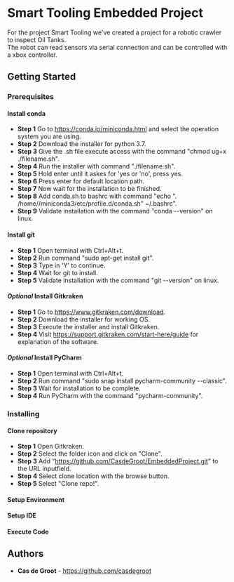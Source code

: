 # Smart Tooling Embedded Project

For the project Smart Tooling we've created a project for a robotic crawler to inspect Oil Tanks.  
The robot can read sensors via serial connection and can be controlled with a xbox controller.  

## Getting Started

### Prerequisites

#### Install conda
* **Step 1** Go to https://conda.io/miniconda.html and select the operation system you are using.
* **Step 2** Download the installer for python 3.7. 
* **Step 3** Give the .sh file execute access with the command "chmod ug+x ./filename.sh".
* **Step 4** Run the installer with command "./filename.sh".
* **Step 5** Hold enter until it askes for 'yes or 'no', press yes.
* **Step 6** Press enter for default location path.
* **Step 7** Now wait for the installation to be finished.
* **Step 8** Add conda.sh to bashrc with command "echo ". /home/<username>/miniconda3/etc/profile.d/conda.sh" ~/.bashrc".
* **Step 9** Validate installation with the command "conda --version" on linux.

#### Install git
* **Step 1** Open terminal with Ctrl+Alt+t.
* **Step 2** Run command "sudo apt-get install git".
* **Step 3** Type in 'Y' to continue.
* **Step 4** Wait for git to install.
* **Step 5** Validate installation with the command "git --version" on linux.

#### *Optional* Install Gitkraken
* **Step 1** Go to https://www.gitkraken.com/download.
* **Step 2** Download the installer for working OS.
* **Step 3** Execute the installer and install Gitkraken.
* **Step 4** Visit https://support.gitkraken.com/start-here/guide for explanation of the software.

#### *Optional* Install PyCharm
* **Step 1** Open terminal with Ctrl+Alt+t.
* **Step 2** Run command "sudo snap install pycharm-community --classic".
* **Step 3** Wait for installation to be complete.
* **Step 4** Run PyCharm with the command "pycharm-community".

### Installing

#### Clone repository
* **Step 1** Open Gitkraken.
* **Step 2** Select the folder icon and click on "Clone".
* **Step 3** Add "https://github.com/CasdeGroot/EmbeddedProject.git" to the URL inputfield.
* **Step 4** Select clone location with the browse button.
* **Step 5** Select "Clone repo!".

#### Setup Environment

#### Setup IDE

#### Execute Code

## Authors

* **Cas de Groot** - https://github.com/casdegroot
